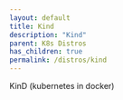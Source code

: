 ```yaml
---
layout: default
title: Kind
description: "Kind"
parent: K8s Distros
has_children: true
permalink: /distros/kind
---
```


KinD (kubernetes in docker)
